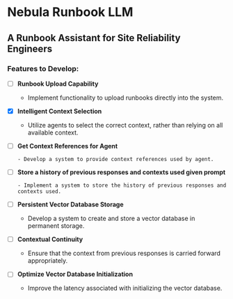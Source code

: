 # Nebula Runbook LLM

## A Runbook Assistant for Site Reliability Engineers

### Features to Develop:

- [ ] **Runbook Upload Capability**

  - Implement functionality to upload runbooks directly into the system.

- [x] **Intelligent Context Selection**

  - Utilize agents to select the correct context, rather than relying on all available context.

- [ ] **Get Context References for Agent**

      - Develop a system to provide context references used by agent.

- [ ] **Store a history of previous responses and contexts used given prompt**

      - Implement a system to store the history of previous responses and contexts used.

- [ ] **Persistent Vector Database Storage**

  - Develop a system to create and store a vector database in permanent storage.

- [ ] **Contextual Continuity**

  - Ensure that the context from previous responses is carried forward appropriately.

- [ ] **Optimize Vector Database Initialization**
  - Improve the latency associated with initializing the vector database.
